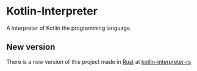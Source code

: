# Kotlin-Interpreter
A interpreter of Kotlin the programming language.

## New version
There is a new version of this project made in [Rust](https://www.rust-lang.org/) at [kotlin-interpreter-rs](https://github.com/cout970/kotlin-interpreter-rs)
